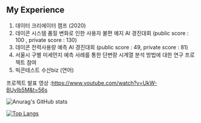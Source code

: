 
## My Experience
1. 데이터 크리에이터 캠프 (2020)
2. 데이콘 시스템 품질 변화로 인한 사용자 불편 예지 AI 경진대회 (public score : 100 , private score : 130)
3. 데이콘 전력사용량 예측 AI 경진대회 (public score : 49, private score : 81)
4. 서울시 구별 미세먼지 예측 사례를 통한 단변량 시계열 분석 방법에 대한 연구 프로젝트 참여
5. 빅콘테스트 수산biz (연어)

프로젝트 발표 영상 :https://www.youtube.com/watch?v=UkW-BUyIb5M&t=56s

![Anurag's GitHub stats](https://github-readme-stats.vercel.app/api?username=qkrwjdduf159&show_icons=true&theme=dracula)


[![Top Langs](https://github-readme-stats.vercel.app/api/top-langs/?username=qkrwjdduf159)](https://github.com/anuraghazra/github-readme-stats)

